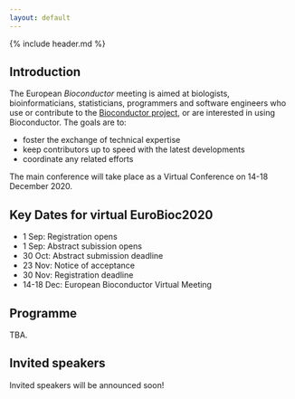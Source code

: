 ```yaml
---
layout: default
---
```


{% include header.md %}

## Introduction

The European _Bioconductor_ meeting is aimed at biologists,
bioinformaticians, statisticians, programmers and software engineers
who use or contribute to the [Bioconductor
project](https://www.bioconductor.org/), or are interested in using
Bioconductor. The goals are to:

- foster the exchange of technical expertise
- keep contributors up to speed with the latest developments
- coordinate any related efforts

The main conference will take place as a Virtual Conference on 14-18
December 2020.

## Key Dates for virtual EuroBioc2020

- 1 Sep: Registration opens
- 1 Sep: Abstract subission opens
- 30 Oct: Abstract submission deadline
- 23 Nov: Notice of acceptance
- 30 Nov: Registration deadline
- 14-18 Dec: European Bioconductor Virtual Meeting

## Programme

TBA.

## Invited speakers

Invited speakers will be announced soon!

<!--
## Group discussions

The group discussions will be based on a invited talk, and will give
the participants the opportunity to continue the discussion under the
moderation of the speaker and other experts present at the
conference. We have around 4 topics (see below); participants will
choose which group discussion to contribute to at the beginning of the second day.

The group discussion topics will be announced soon.

## Flashlight sessions

Flashlights are intended to be short presentations covering a single
topic e.g. a new package or a particular technical problem you have
encountered. Each talk has been allotted **8 minutes** and presenters
should aim for approximately 6 slides. The following rules will apply
in these sessions in order to keep things flowing:

- ...

Speakers, please share you slides with your session chair in the
tea/lunch break preceding your session. Presentations will be
transferred to a single computer to ensure the smooth running of the
session. It's safest to use a PDF.
-->
